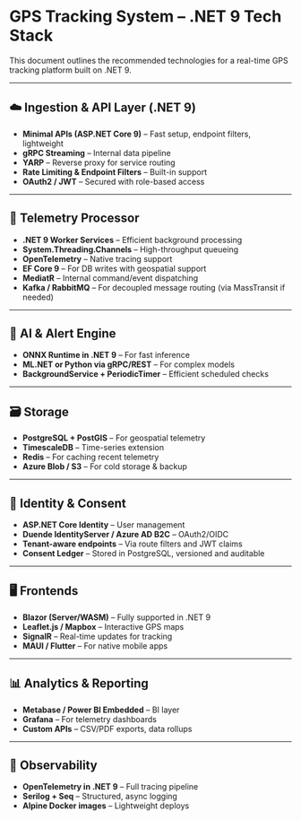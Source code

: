 # GPS Tracking System – .NET 9 Tech Stack

This document outlines the recommended technologies for a real-time GPS tracking platform built on .NET 9.

---

## ☁️ Ingestion & API Layer (.NET 9)

- **Minimal APIs (ASP.NET Core 9)** – Fast setup, endpoint filters, lightweight
- **gRPC Streaming** – Internal data pipeline
- **YARP** – Reverse proxy for service routing
- **Rate Limiting & Endpoint Filters** – Built-in support
- **OAuth2 / JWT** – Secured with role-based access

---

## 📡 Telemetry Processor

- **.NET 9 Worker Services** – Efficient background processing
- **System.Threading.Channels** – High-throughput queueing
- **OpenTelemetry** – Native tracing support
- **EF Core 9** – For DB writes with geospatial support
- **MediatR** – Internal command/event dispatching
- **Kafka / RabbitMQ** – For decoupled message routing (via MassTransit if needed)

---

## 🧠 AI & Alert Engine

- **ONNX Runtime in .NET 9** – For fast inference
- **ML.NET or Python via gRPC/REST** – For complex models
- **BackgroundService + PeriodicTimer** – Efficient scheduled checks

---

## 🗃️ Storage

- **PostgreSQL + PostGIS** – For geospatial telemetry
- **TimescaleDB** – Time-series extension
- **Redis** – For caching recent telemetry
- **Azure Blob / S3** – For cold storage & backup

---

## 🔐 Identity & Consent

- **ASP.NET Core Identity** – User management
- **Duende IdentityServer / Azure AD B2C** – OAuth2/OIDC
- **Tenant-aware endpoints** – Via route filters and JWT claims
- **Consent Ledger** – Stored in PostgreSQL, versioned and auditable

---

## 🖥️ Frontends

- **Blazor (Server/WASM)** – Fully supported in .NET 9
- **Leaflet.js / Mapbox** – Interactive GPS maps
- **SignalR** – Real-time updates for tracking
- **MAUI / Flutter** – For native mobile apps

---

## 📊 Analytics & Reporting

- **Metabase / Power BI Embedded** – BI layer
- **Grafana** – For telemetry dashboards
- **Custom APIs** – CSV/PDF exports, data rollups

---

## 🔧 Observability

- **OpenTelemetry in .NET 9** – Full tracing pipeline
- **Serilog + Seq** – Structured, async logging
- **Alpine Docker images** – Lightweight deploys
